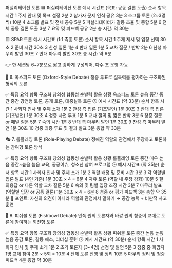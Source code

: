 퍼실리테이션 토론
🟦 퍼실리테이션 토론 예시 시간표 (목표: 공동 결론 도출)
순서	항목	시간
1	주제 안내 및 목표 설정	2분
2	참가자 문제 인식 공유	3분
3	소그룹 토론 (2~3명씩)	10분
4	소그룹 발표 및 전체 공유	5분
5	퍼실리테이터가 갈등 조율 및 종합	5분
6	전체 공동 결론 도출	3분
7	요약 및 피드백 공유	2분
총 시간: 약 30분

🟨 SPAR 토론 예시 시간표 (1:1 즉흥 토론)
순서	항목	시간
1	주제 제시 및 입장 선택	30초
2	준비 시간	30초
3	찬성 입론	1분
4	반대 입론	1분
5	교차 질문 / 반박	2분
6	찬성 마무리 발언	30초
7	반대 마무리 발언	30초
총 시간: 약 6분

👉 한 세션당 6~7분으로 짧고 강하게 구성되어, 다수 조 운영 가능

🧠 6. 옥스퍼드 토론 (Oxford-Style Debate)
청중 투표로 설득력을 평가하는 구조화된 형식의 토론

✅ 특징 요약
항목	구조화	창의성	협동성	순발력	활용 상황
옥스퍼드 토론	높음	중간	중간	중간	강연형 토론, 공개 토론, 대중설득 토론
🕒 예시 시간표 (약 33분)
순서	항목	시간
1	사회자 인사 및 주제 소개	1분
2	찬성 측 입론 (기조발언)	1분 30초
3	반대 측 입론 (기조발언)	1분 30초
4	청중 사전 투표	1분
5	교차 질의 및 짧은 반박	3분
6	청중 질문 or 패널 질문	5분
7	숙의 시간	1분
8	반대 측 마무리 발언	1분 30초
9	찬성 측 마무리 발언	1분 30초
10	청중 최종 투표 및 결과 발표	3분
총합	약 33분

🎭 7. 롤플레잉 토론 (Role-Playing Debate)
정해진 역할의 관점에서 주장하고 토론하는 참여형 토론 방식

✅ 특징 요약
항목	구조화	창의성	협동성	순발력	활용 상황
롤플레잉 토론	중간	매우 높음	중간~높음	높음	교육, 공공이슈, 청소년 참여 프로그램
🕒 예시 시간표 (약 35분)
순서	항목	시간
1	사회자 인사 및 주제 소개	1분
2	역할 배정 및 준비 시간	3분
3	각 역할별 입론 발표 (4인 기준)	1분 30초 × 4 = 6분
4	자유 토론 (역할 내 주장 강화)	10분
5	질의응답 or 다른 역할 교차 질문	5분
6	숙의 및 팀별 입장 조정 시간	3분
7	마무리 발표 (역할별 입장 or 공통 결론)	1분 30초 × 4 = 6분
8	청중 or 평가 피드백	3분
총합	약 35분
🎯 포인트: 자신의 의견이 아니라 역할의 관점에서 말하기 → 공감 능력 + 비판적 사고 훈련

🧿 8. 피쉬볼 토론 (Fishbowl Debate)
안쪽 원의 토론자와 바깥 원의 청중이 교대로 토론에 참여하는 회전형 토론

✅ 특징 요약
항목	구조화	창의성	협동성	순발력	활용 상황
피쉬볼 토론	중간	높음	높음	높음	공감 토론, 갈등 해소, 리더십 훈련
🕒 예시 시간표 (약 30분)
순서	항목	시간
1	사회자 인사 및 주제 소개	1분
2	초기 토론자 (3~4명) 선정 및 발언	5분
3	청중 중 희망자 1명 교체 참여	2분 × 5회 = 10분
4	전체 토론 진행 및 정리	10분
5	마무리 정리 및 청중 피드백	4분
총합	약 30분